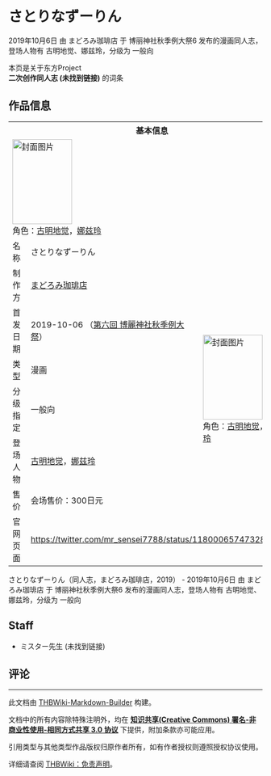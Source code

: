 # さとりなずーりん

<!-- source html: G:\repos\THBWiki-Markdown-Builder\THBWikiMarkdown\Temp\main\f\f1\ns0%3A%E3%81%95%E3%81%A8%E3%82%8A%E3%81%AA%E3%81%9A%E3%83%BC%E3%82%8A%E3%82%93.html -->

2019年10月6日 由 まどろみ珈琲店 于 博丽神社秋季例大祭6 发布的漫画同人志，登场人物有 古明地觉、娜兹玲，分级为 一般向

本页是关于东方Project  
 **二次创作同人志 (未找到链接)** 的词条

## 作品信息

<table><tbody><tr><th colspan="3">基本信息</th></tr><tr><td class="cover-artwork-mobile" colspan="2"><a href="./文件-さとりなずーりん封面.png.md" class="image" title="封面图片"><img alt="封面图片" src="https://upload.thwiki.cc/thumb/9/9c/%E3%81%95%E3%81%A8%E3%82%8A%E3%81%AA%E3%81%9A%E3%83%BC%E3%82%8A%E3%82%93%E5%B0%81%E9%9D%A2.png/118px-%E3%81%95%E3%81%A8%E3%82%8A%E3%81%AA%E3%81%9A%E3%83%BC%E3%82%8A%E3%82%93%E5%B0%81%E9%9D%A2.png" decoding="async" loading="lazy" width="118" height="168" srcset="https://upload.thwiki.cc/thumb/9/9c/%E3%81%95%E3%81%A8%E3%82%8A%E3%81%AA%E3%81%9A%E3%83%BC%E3%82%8A%E3%82%93%E5%B0%81%E9%9D%A2.png/177px-%E3%81%95%E3%81%A8%E3%82%8A%E3%81%AA%E3%81%9A%E3%83%BC%E3%82%8A%E3%82%93%E5%B0%81%E9%9D%A2.png 1.5x, https://upload.thwiki.cc/thumb/9/9c/%E3%81%95%E3%81%A8%E3%82%8A%E3%81%AA%E3%81%9A%E3%83%BC%E3%82%8A%E3%82%93%E5%B0%81%E9%9D%A2.png/236px-%E3%81%95%E3%81%A8%E3%82%8A%E3%81%AA%E3%81%9A%E3%83%BC%E3%82%8A%E3%82%93%E5%B0%81%E9%9D%A2.png 2x" data-file-width="2091" data-file-height="2975"></a><div class="cover-char">角色：<a href="./古明地觉.md" title="古明地觉">古明地觉</a>，<a href="./娜兹玲.md" title="娜兹玲">娜兹玲</a></div></td>
</tr><tr><td class="label">名称</td><td colspan="2"> さとりなずーりん </td></tr><tr><td class="label">制作方</td><td><a href="./まどろみ珈琲店.md" title="まどろみ珈琲店">まどろみ珈琲店</a></td><td class="cover-artwork" rowspan="6" style="min-width:168px;"><a href="./文件-さとりなずーりん封面.png.md" class="image" title="封面图片"><img alt="封面图片" src="https://upload.thwiki.cc/thumb/9/9c/%E3%81%95%E3%81%A8%E3%82%8A%E3%81%AA%E3%81%9A%E3%83%BC%E3%82%8A%E3%82%93%E5%B0%81%E9%9D%A2.png/118px-%E3%81%95%E3%81%A8%E3%82%8A%E3%81%AA%E3%81%9A%E3%83%BC%E3%82%8A%E3%82%93%E5%B0%81%E9%9D%A2.png" decoding="async" loading="lazy" width="118" height="168" srcset="https://upload.thwiki.cc/thumb/9/9c/%E3%81%95%E3%81%A8%E3%82%8A%E3%81%AA%E3%81%9A%E3%83%BC%E3%82%8A%E3%82%93%E5%B0%81%E9%9D%A2.png/177px-%E3%81%95%E3%81%A8%E3%82%8A%E3%81%AA%E3%81%9A%E3%83%BC%E3%82%8A%E3%82%93%E5%B0%81%E9%9D%A2.png 1.5x, https://upload.thwiki.cc/thumb/9/9c/%E3%81%95%E3%81%A8%E3%82%8A%E3%81%AA%E3%81%9A%E3%83%BC%E3%82%8A%E3%82%93%E5%B0%81%E9%9D%A2.png/236px-%E3%81%95%E3%81%A8%E3%82%8A%E3%81%AA%E3%81%9A%E3%83%BC%E3%82%8A%E3%82%93%E5%B0%81%E9%9D%A2.png 2x" data-file-width="2091" data-file-height="2975"></a><div class="cover-char">角色：<a href="./古明地觉.md" title="古明地觉">古明地觉</a>，<a href="./娜兹玲.md" title="娜兹玲">娜兹玲</a></div></td>
</tr><tr><td class="label">首发日期</td><td>2019-10-06&#160;（<a href="/展会作品列表?e=%E5%8D%9A%E4%B8%BD%E7%A5%9E%E7%A4%BE%E7%A7%8B%E5%AD%A3%E4%BE%8B%E5%A4%A7%E7%A5%AD%236">第六回 博麗神社秋季例大祭</a>）</td></tr><tr><td class="label">类型</td><td>漫画</td></tr><tr><td class="label">分级指定</td><td>一般向</td></tr><tr><td class="label">登场人物</td><td><a href="./古明地觉.md" title="古明地觉">古明地觉</a>，<a href="./娜兹玲.md" title="娜兹玲">娜兹玲</a></td></tr><tr><td class="label">售价</td><td>会场售价：300日元</td></tr>
<tr><td class="label">官网页面</td><td colspan="2"><a rel="nofollow" class="external free" href="https://twitter.com/mr_sensei7788/status/1180006574732890112">https://twitter.com/mr_sensei7788/status/1180006574732890112</a></td></tr></tbody></table>

さとりなずーりん（同人志，まどろみ珈琲店，2019） - 2019年10月6日 由 まどろみ珈琲店 于 博丽神社秋季例大祭6 发布的漫画同人志，登场人物有 古明地觉、娜兹玲，分级为 一般向

## Staff
- ミスター先生 (未找到链接)


## 评论




---

此文档由 [THBWiki-Markdown-Builder](https://github.com/Delsin-Yu/THBWiki-Markdown-Builder) 构建。

文档中的所有内容除特殊注明外，均在 [**知识共享(Creative Commons) 署名-非商业性使用-相同方式共享 3.0 协议**](https://creativecommons.org/licenses/by-sa/3.0/deed.zh-hans) 下提供，附加条款亦可能应用。

引用类型与其他类型作品版权归原作者所有，如有作者授权则遵照授权协议使用。

详细请查阅 [THBWiki：免责声明](https://thbwiki.cc/THBWiki:%E5%85%8D%E8%B4%A3%E5%A3%B0%E6%98%8E)。

